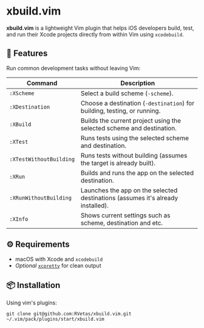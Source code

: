 # xbuild.vim

**xbuild.vim** is a lightweight Vim plugin that helps iOS developers build, test, and run their Xcode projects directly from within Vim using `xcodebuild`.

## 🚀 Features

Run common development tasks without leaving Vim:

| Command | Description |
|---------------------------|---------------------------------------------------------------------------------|
| `:XScheme` | Select a build scheme (`-scheme`). |
| `:XDestination` | Choose a destination (`-destination`) for building, testing, or running. |
| `:XBuild` | Builds the current project using the selected scheme and destination. |
| `:XTest` | Runs tests using the selected scheme and destination. |
| `:XTestWithoutBuilding` | Runs tests without building (assumes the target is already built). |
| `:XRun` | Builds and runs the app on the selected destination. |
| `:XRunWithoutBuilding` | Launches the app on the selected destinations (assumes it's already installed). |
| `:XInfo` | Shows current settings such as scheme, destination and etc. |

## ⚙️ Requirements

- macOS with Xcode and `xcodebuild`
- _Optional_ [`xcpretty`](https://github.com/supermarin/xcpretty) for clean output

## 📦 Installation

Using vim's plugins:

```
git clone git@github.com:RVetas/xbuild.vim.git ~/.vim/pack/plugins/start/xbuild.vim
```
